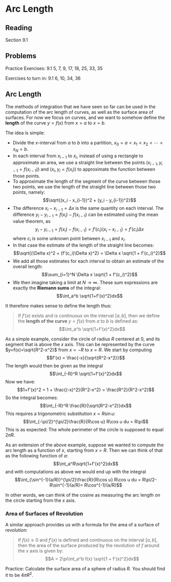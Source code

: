 # Arc Length

## Reading

Section 9.1

## Problems

Practice Exercises: 9.1 5, 7, 9, 17, 18, 25, 33, 35

Exercises to turn in: 9.1 6, 10, 34, 36

## Arc Length

The methods of integration that we have seen so far can be used in the computation of the arc length of curves, as well as the surface area of surfaces. For now we focus on curves, and we want to somehow define the **length** of the curve $y=f(x)$ from $x=a$ to $x=b$.

The idea is simple:

- Divide the $x$-interval from $a$ to $b$ into a partition, $x_0=a < x_1 < x_2 < \cdots < x_N = b$.
- In each interval from $x_{i-1}$ to $x_i$, instead of using a rectangle to approximate an area, we use a straight line between the points $(x_{i-1}, y_{i-1} = f(x_{i-1}))$ and $(x_i, y_i = f(x_i))$ to approximate the function between those points.
- To approximate the length of the segment of the curve between those two points, we use the length of the straight line between those two points, namely: $$\sqrt{(x_i - x_{i-1})^2 + (y_i - y_{i-1})^2}$$
- The difference $x_i-x_{i-1} = \Delta x$ is the same quantity on each interval. The difference $y_i - y_{i-1} = f(x_i)-f(x_{i-1})$ can be estimated using the mean value theorem, as $$y_i - y_{i-1} = f(x_i)-f(x_{i-1}) = f'(c_i)(x_i - x_{i-1}) = f'(c_i)\Delta x$$ where $c_i$ is some unknown point between $x_{i-1}$ and $x_i$.
- In that case the estimate of the length of the straight line becomes: $$\sqrt{(\Delta x)^2 + (f'(c_i)\Delta x)^2} = \Delta x \sqrt{1 + f'(c_i)^2}$$
- We add all those estimates for each interval to obtain an estimate of the overall length: $$\sum_{i=1}^N \Delta x \sqrt{1 + f'(c_i)^2}$$
- We then imagine taking a limit at $N\to\infty$. These sum expressions are exactly the **Riemann sums** of the integral: $$\int_a^b \sqrt{1+f'(x)^2}dx$$

It therefore makes sense to define the length thus:

> If $f'(x)$ exists and is continuous on the interval $[a,b]$, then we define the **length of the curve** $y=f(x)$ from $a$ to $b$ is defined as:
> $$\int_a^b \sqrt{1+f'(x)^2}dx$$

As a simple example, consider the circle of radius $R$ centered at $0$, and its segment that is above the $x$ axis. This can be represented by the curve $y=f(x)=\sqrt{R^2-x^2}$ from $x=-R$ to $x=R$. We start by computing
$$f'(x) = \frac{-x}{\sqrt{R^2-x^2}}$$
The length would then be given as the integral
$$\int_{-R}^R \sqrt{1+f'(x)^2}dx$$
Now we have:
$$1+f'(x)^2 = 1 + \frac{(-x)^2}{R^2-x^2} = \frac{R^2}{R^2-x^2}$$
So the integral becomes:
$$\int_{-R}^R \frac{R}{\sqrt{R^2-x^2}}dx$$
This requires a trigonometric substitution $x = R\sin u$:
$$\int_{-\pi/2}^{\pi/2}\frac{R}{R\cos u} R\cos u du = R\pi$$
This is as expected: The whole perimeter of the circle is supposed to equal $2\pi R$.

As an extension of the above example, suppose we wanted to compute the arc length as a function of $x$, starting from $x=R$. Then we can think of that as the following function of $a$:
$$\int_a^R\sqrt{1+f'(x)^2}dx$$
and with computations as above we would end up with the integral
$$\int_{\sin^{-1}(a/R)}^{\pi/2}\frac{R}{R\cos u} R\cos u du = R\pi/2-R\sin^{-1}(a/R)= R\cos^{-1}(a/R)$$

In other words, we can think of the cosine as measuring the arc length on the circle starting from the $x$ axis.

### Area of Surfaces of Revolution

A similar approach provides us with a formula for the area of a surface of revolution:

> If $f(x)\geq 0$ and $f'(x)$ is defined and continuous on the interval $[a,b]$, then the area of the surface produced by the revolution of $f$ around the $x$ axis is given by:
> $$A = 2\pi\int_a^b f(x) \sqrt{1 + f'(x)^2}dx$$

Practice: Calculate the surface area of a sphere of radius $R$. You should find it to be $4\pi R^2$.
